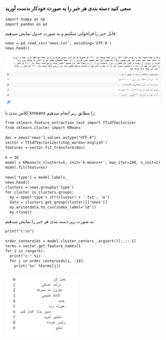 ### سعی کنید دسته بندی هر خبر را به صورت خودکار بدست آورید

```
import numpy as np
import pandas as pd
```
فایل خبر را فراخوانی میکنیم و به صورت جدول نمایش میدهیم:

```
news = pd.read_csv('news.txt', encoding='UTF-8')
news.head()

```
![6](6.jpg)

کلاس بندی با kmeans را مطابق زیر انجام میدهیم:

```
from sklearn.feature_extraction.text import TfidfVectorizer
from sklearn.cluster import KMeans

doc = news['news'].values.astype("UTF-8")
vector = TfidfVectorizer(stop_words='english')
features = vector.fit_transform(doc)

k = 10
model = KMeans(n_clusters=k, init='k-means++', max_iter=100, n_init=1)
model.fit(features)

news['type'] = model.labels_
news.head()
clusters = news.groupby('type')
for cluster in clusters.groups:
  my = open('type'+ str(cluster) + '.txt', 'w')
  data = clusters.get_group(cluster)[['news']]
  my.write(data.to_csv(index_label='id'))
  my.close()

```
به صورت زیر دسته بندی هر خبر را نمایش میدهیم: 

```
print("c:\n")

order_centeroids = model.cluster_centers_.argsort()[:,::-1]
terms = vector.get_feature_names()
for i in range(k):
  print("c:" %i)
  for j in order_centeroids[i, :10]:
    print('%s' %terms[j])
 

```

![7](7.jpg)

